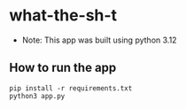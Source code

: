# what-the-sh-t

- Note: This app was built using python 3.12

## How to run the app

```
pip install -r requirements.txt
python3 app.py
```
